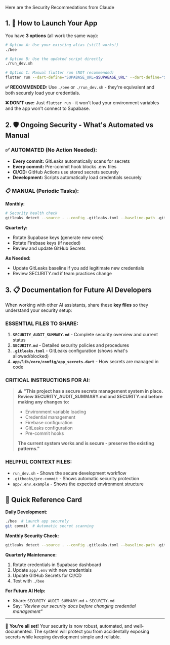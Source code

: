
Here are the Security Recommedations from Claude

## 1. 🚀 **How to Launch Your App**

You have **3 options** (all work the same way):

```bash
# Option A: Use your existing alias (still works!)
./bee

# Option B: Use the updated script directly  
./run_dev.sh

# Option C: Manual flutter run (NOT recommended)
flutter run --dart-define="SUPABASE_URL=$SUPABASE_URL" --dart-define="SUPABASE_ANON_KEY=$SUPABASE_ANON_KEY"
```

**✅ RECOMMENDED:** Use `./bee` or `./run_dev.sh` - they're equivalent and both securely load your credentials.

**❌ DON'T use:** Just `flutter run` - it won't load your environment variables and the app won't connect to Supabase.

## 2. 🛡️ **Ongoing Security - What's Automated vs Manual**

### **✅ AUTOMATED (No Action Needed):**
- **Every commit:** GitLeaks automatically scans for secrets
- **Every commit:** Pre-commit hook blocks .env files  
- **CI/CD:** GitHub Actions use stored secrets securely
- **Development:** Scripts automatically load credentials securely

### **📋 MANUAL (Periodic Tasks):**

**Monthly:**
```bash
# Security health check
gitleaks detect --source . --config .gitleaks.toml --baseline-path .gitleaks-baseline.json
```

**Quarterly:**
- Rotate Supabase keys (generate new ones)
- Rotate Firebase keys (if needed)
- Review and update GitHub Secrets

**As Needed:**
- Update GitLeaks baseline if you add legitimate new credentials
- Review SECURITY.md if team practices change

## 3. 📋 **Documentation for Future AI Developers**

When working with other AI assistants, share these **key files** so they understand your security setup:

### **ESSENTIAL FILES TO SHARE:**

1. **`SECURITY_AUDIT_SUMMARY.md`** - Complete security overview and current status
2. **`SECURITY.md`** - Detailed security policies and procedures  
3. **`.gitleaks.toml`** - GitLeaks configuration (shows what's allowed/blocked)
4. **`app/lib/core/config/app_secrets.dart`** - How secrets are managed in code

### **CRITICAL INSTRUCTIONS FOR AI:**
> ⚠️ **"This project has a secure secrets management system in place. Review SECURITY_AUDIT_SUMMARY.md and SECURITY.md before making any changes to:**
> - Environment variable loading
> - Credential management  
> - Firebase configuration
> - GitLeaks configuration
> - Pre-commit hooks
> 
> **The current system works and is secure - preserve the existing patterns."**

### **HELPFUL CONTEXT FILES:**
- `run_dev.sh` - Shows the secure development workflow
- `.githooks/pre-commit` - Shows automatic security protection
- `app/.env.example` - Shows the expected environment structure

## 🎯 **Quick Reference Card**

**Daily Development:**
```bash
./bee  # Launch app securely
git commit  # Automatic secret scanning
```

**Monthly Security Check:**
```bash
gitleaks detect --source . --config .gitleaks.toml --baseline-path .gitleaks-baseline.json
```

**Quarterly Maintenance:**
1. Rotate credentials in Supabase dashboard
2. Update `app/.env` with new credentials  
3. Update GitHub Secrets for CI/CD
4. Test with `./bee`

**For Future AI Help:**
- Share: `SECURITY_AUDIT_SUMMARY.md` + `SECURITY.md`
- Say: *"Review our security docs before changing credential management"*

---

🎉 **You're all set!** Your security is now robust, automated, and well-documented. The system will protect you from accidentally exposing secrets while keeping development simple and reliable.
